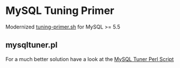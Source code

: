 MySQL Tuning Primer
===================

Modernized [tuning-primer.sh](https://launchpad.net/mysql-tuning-primer) for MySQL >= 5.5



mysqltuner.pl
-------------

For a much better solution have a look at the
[MySQL Tuner Perl Script](https://github.com/major/MySQLTuner-perl)
